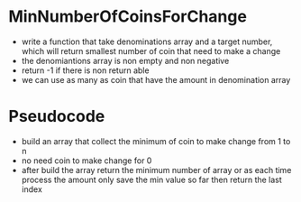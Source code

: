 # MinNumberOfCoinsForChange
- write a function that take denominations array and a target number, which will return smallest number of coin that need to make a change
- the denomiantions array is non empty and non negative
- return -1 if there is non return able
- we can use as many as coin that have the amount in denomination array
# Pseudocode
- build an array that collect the minimum of coin to make change from 1 to n 
- no need coin to make change for 0
- after build the array return the minimum number of array or as each time process the amount only save the min value so far
then return the last index

